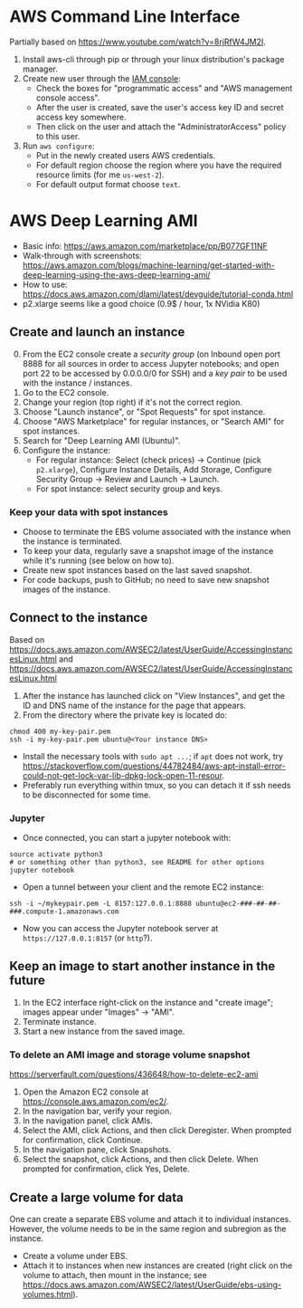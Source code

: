 # AWS Command Line Interface

Partially based on <https://www.youtube.com/watch?v=8rjRfW4JM2I>.

1. Install aws-cli through pip or through your linux distribution's package manager.
2. Create new user through the [IAM console](https://console.aws.amazon.com/iam/home?#home):
    - Check the boxes for "programmatic access" and "AWS management console access".
    - After the user is created, save the user's access key ID and secret access key somewhere.
    - Then click on the user and attach the "AdministratorAccess" policy to this user.
3. Run `aws configure`:
    - Put in the newly created users AWS credentials.
    - For default region choose the region where you have the required resource limits (for me `us-west-2`).
    - For default output format choose `text`.

# AWS Deep Learning AMI

* Basic info: <https://aws.amazon.com/marketplace/pp/B077GF11NF>
* Walk-through with screenshots: <https://aws.amazon.com/blogs/machine-learning/get-started-with-deep-learning-using-the-aws-deep-learning-ami/>
* How to use: <https://docs.aws.amazon.com/dlami/latest/devguide/tutorial-conda.html>
* p2.xlarge seems like a good choice (0.9$ / hour, 1x NVidia K80)

## Create and launch an instance

0. From the EC2 console create a *security group* (on Inbound open port 8888 for all sources in order to access Jupyter notebooks; and open port 22 to be accessed by 0.0.0.0/0 for SSH) and a *key pair* to be used with the instance / instances.
1. Go to the EC2 console.
2. Change your region (top right) if it's not the correct region.
3. Choose "Launch instance", or "Spot Requests" for spot instance.
4. Choose "AWS Marketplace" for regular instances, or "Search AMI" for spot instances.
5. Search for "Deep Learning AMI (Ubuntu)".
6. Configure the instance:
    * For regular instance: Select (check prices) -> Continue (pick `p2.xlarge`), Configure Instance Details, Add Storage, Configure Security Group -> Review and Launch -> Launch.
    * For spot instance: select security group and keys.

### Keep your data with spot instances

* Choose to terminate the EBS volume associated with the instance when the instance is terminated.
* To keep your data, regularly save a snapshot image of the instance while it's running (see below on how to).
* Create new spot instances based on the last saved snapshot.
* For code backups, push to GitHub; no need to save new snapshot images of the instance.

## Connect to the instance

Based on <https://docs.aws.amazon.com/AWSEC2/latest/UserGuide/AccessingInstancesLinux.html> and <https://docs.aws.amazon.com/AWSEC2/latest/UserGuide/AccessingInstancesLinux.html>

1. After the instance has launched click on "View Instances", and get the ID and DNS name of the instance for the page that appears.
2. From the directory where the private key is located do:

```
chmod 400 my-key-pair.pem
ssh -i my-key-pair.pem ubuntu@<Your instance DNS>
```

* Install the necessary tools with `sudo apt ...`; if `apt` does not work, try <https://stackoverflow.com/questions/44782484/aws-apt-install-error-could-not-get-lock-var-lib-dpkg-lock-open-11-resour>.
* Preferably run everything within tmux, so you can detach it if ssh needs to be disconnected for some time.

### Jupyter

* Once connected, you can start a jupyter notebook with:

```
source activate python3
# or something other than python3, see README for other options
jupyter notebook
```

* Open a tunnel between your client and the remote EC2 instance:

```
ssh -i ~/mykeypair.pem -L 8157:127.0.0.1:8888 ubuntu@ec2-###-##-##-###.compute-1.amazonaws.com
```

* Now you can access the Jupyter notebook server at `https://127.0.0.1:8157` (or `http`?).

## Keep an image to start another instance in the future

1. In the EC2 interface right-click on the instance and "create image"; images appear under "Images" -> "AMI".
2. Terminate instance.
3. Start a new instance from the saved image.

### To delete an AMI image and storage volume snapshot

<https://serverfault.com/questions/436648/how-to-delete-ec2-ami>

1. Open the Amazon EC2 console at https://console.aws.amazon.com/ec2/.
2. In the navigation bar, verify your region.
3. In the navigation panel, click AMIs.
4. Select the AMI, click Actions, and then click Deregister. When prompted for confirmation, click Continue.
5. In the navigation pane, click Snapshots.
6. Select the snapshot, click Actions, and then click Delete. When prompted for confirmation, click Yes, Delete.

## Create a large volume for data

One can create a separate EBS volume and attach it to individual instances. However, the volume needs to be in the same region and subregion as the instance.

* Create a volume under EBS.
* Attach it to instances when new instances are created (right click on the volume to attach, then mount in the instance; see <https://docs.aws.amazon.com/AWSEC2/latest/UserGuide/ebs-using-volumes.html>).
